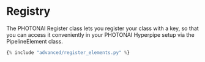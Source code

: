 <h1>Registry</h1>
<div class="photon-docu-header">
    <p>
        The PHOTONAI Register class lets you register your class with a key, so that you can access it conveniently in
        your PHOTONAI Hyperpipe setup via the PipelineElement class.
    </p>
</div>

``` python
{% include "advanced/register_elements.py" %} 

```